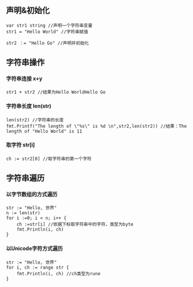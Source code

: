 ## 声明&初始化
```
var str1 string //声明一个字符串变量
str1 = "Hello World" //字符串赋值

str2 ：= "Hello Go" //声明并初始化
```
## 字符串操作

#### 字符串连接 x+y
```
str1 + str2 //结果为Hello WorldHello Go
```

#### 字符串长度 len(str)
```
len(str2) //字符串的长度
fmt.Printf("The length of \"%s\" is %d \n",str2,len(str2)) //结果：The length of "Hello World" is 11
```

#### 取字符 str[i]
```
ch := str2[0] //取字符串的第一个字符
```

## 字符串遍历

#### 以字节数组的方式遍历
```
str := "Hello, 世界"
n := len(str)
for i :=0; i < n; i++ {
	ch :=str[i] //依据下标取字符串中的字符，类型为byte
	fmt.Println(i, ch)
}
```
#### 以Unicode字符方式遍历
```
str := "Hello, 世界"
for i, ch := range str {
	fmt.Println(i, ch) //ch类型为rune
}
```
